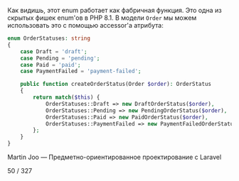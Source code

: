 Как видишь, этот enum работает как фабричная функция.
Это одна из скрытых фишек enum'ов в PHP 8.1.
В модели `Order` мы можем использовать это с помощью accessor'а атрибута:

```php
enum OrderStatuses: string
{
    case Draft = 'draft';
    case Pending = 'pending';
    case Paid = 'paid';
    case PaymentFailed = 'payment-failed';

    public function createOrderStatus(Order $order): OrderStatus
    {
        return match($this) {
            OrderStatuses::Draft => new DraftOrderStatus($order),
            OrderStatuses::Pending => new PendingOrderStatus($order),
            OrderStatuses::Paid => new PaidOrderStatus($order),
            OrderStatuses::PaymentFailed => new PaymentFailedOrderStatus($order),
        };
    }
}
```

Martin Joo — Предметно-ориентированное проектирование с Laravel

50 / 327
